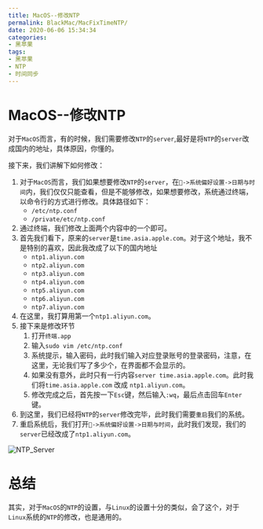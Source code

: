 ```yaml
---
title: MacOS--修改NTP
permalink: BlackMac/MacFixTimeNTP/
date: 2020-06-06 15:34:34
categories:
- 黑苹果
tags:
- 黑苹果
- NTP
- 时间同步
---
```


# MacOS--修改NTP

对于`MacOS`而言，有的时候，我们需要修改`NTP`的`server`,最好是将`NTP`的`server`改成国内的地址，具体原因，你懂的。

接下来，我们讲解下如何修改：

1. 对于`MacOS`而言，我们如果想要修改`NTP`的`server`，在`->系统偏好设置->日期与时间`内，我们仅仅只能查看，但是不能够修改，如果想要修改，系统通过终端，以命令行的方式进行修改。具体路径如下：
   - `/etc/ntp.conf`
   - `/private/etc/ntp.conf`
2. 通过终端，我们修改上面两个内容中的一个即可。
3. 首先我们看下，原来的`server`是`time.asia.apple.com`。对于这个地址，我不是特别的喜欢，因此我改成了以下的国内地址
   - `ntp1.aliyun.com`
   - `ntp2.aliyun.com`
   - `ntp3.aliyun.com`
   - `ntp4.aliyun.com`
   - `ntp5.aliyun.com`
   - `ntp6.aliyun.com`
   - `ntp7.aliyun.com`
4. 在这里，我打算用第一个`ntp1.aliyun.com`。
5. 接下来是修改环节
   1. 打开`终端.app`
   2. 输入`sudo vim /etc/ntp.conf`
   3. 系统提示，输入密码，此时我们输入对应登录账号的登录密码，注意，在这里，无论我们写了多少个，在界面都不会显示的。
   4. 如果没有意外，此时只有一行内容`server time.asia.apple.com`。此时我们将`time.asia.apple.com` 改成 `ntp1.aliyun.com`。
   5. 修改完成之后，首先按一下`Esc`键，然后输入`:wq`，最后点击回车`Enter`键。
6. 到这里，我们已经将`NTP`的`server`修改完毕，此时我们需要`重启`我们的系统。
7. 重启系统后，我们打开`->系统偏好设置->日期与时间`，此时我们发现，我们的`server`已经改成了`ntp1.aliyun.com`。

![NTP_Server](https://shengouqiang.cn/img/BlackMac/MacFixTimeNTP/NTP_Server.jpg)

# 总结

其实，对于`MacOS`的`NTP`的设置，与`Linux`的设置十分的类似，会了这个，对于`Linux`系统的`NTP`的修改，也是通用的。